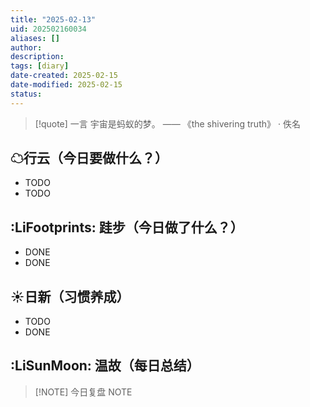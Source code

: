 ```yaml
---
title: "2025-02-13"
uid: 202502160034
aliases: []
author: 
description: 
tags: [diary]
date-created: 2025-02-15
date-modified: 2025-02-15
status: 
---
```


> [!quote] 一言
 宇宙是蚂蚁的梦。 —— 《the shivering truth》 · 佚名

## ☁行云（今日要做什么？）

- TODO
- TODO

## :LiFootprints: 跬步（今日做了什么？）

- DONE
- DONE

## ☀日新（习惯养成）

- TODO
- DONE

## :LiSunMoon: 温故（每日总结）

> [!NOTE] 今日复盘
> NOTE
